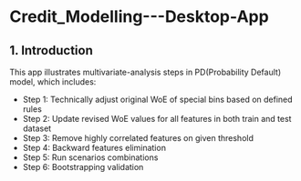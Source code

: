# Credit_Modelling---Desktop-App

## 1. Introduction ##
This app illustrates multivariate-analysis steps in PD(Probability Default) model, which includes:

* Step 1: Technically adjust original WoE of special bins based on defined rules
* Step 2: Update revised WoE values for all features in both train and test dataset
* Step 3: Remove highly correlated features on given threshold
* Step 4: Backward features elimination
* Step 5: Run scenarios combinations
* Step 6: Bootstrapping validation

